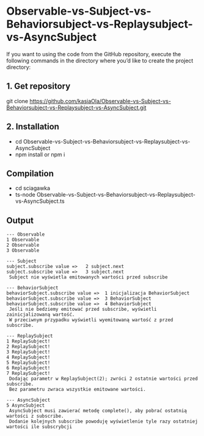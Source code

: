 # Observable-vs-Subject-vs-Behaviorsubject-vs-Replaysubject-vs-AsyncSubject 

If you want to using the code from the GitHub repository, execute the following commands in the directory where you’d like to create the project directory:

## 1. Get repository

git clone https://github.com/kasiaOla/Observable-vs-Subject-vs-Behaviorsubject-vs-Replaysubject-vs-AsyncSubject.git


## 2. Installation

- cd Observable-vs-Subject-vs-Behaviorsubject-vs-Replaysubject-vs-AsyncSubject
- npm install or npm i

## Compilation

- cd sciagawka
- ts-node Observable-vs-Subject-vs-Behaviorsubject-vs-Replaysubject-vs-AsyncSubject.ts

## Output
```
--- Observable
1 Observable
2 Observable
3 Observable

--- Subject
subject.subscribe value =>   2 subject.next
subject.subscribe value =>   3 subject.next
 Subject nie wyświetla emitowanych wartości przed subscribe

--- BehaviorSubject
behaviorSubject.subscribe value =>  1 inicjalizacja BehaviorSubject
behaviorSubject.subscribe value =>  3 BehaviorSubject
behaviorSubject.subscribe value =>  4 BehaviorSubject
 Jeśli nie bedziemy emitować przed subscribe, wyświetli zainicjalizowaną wartość.
 W przeciwnym przypadku wyświetli wyemitowaną wartość z przed subscribe.

--- ReplaySubject
1 ReplaySubject!
2 ReplaySubject!
3 ReplaySubject!
4 ReplaySubject!
5 ReplaySubject!
6 ReplaySubject!
7 ReplaySubject!
 Dodając parametr w ReplaySubject(2); zwróci 2 ostatnie wartości przed subscribe.
 Bez parametru zwraca wszystkie emitowane wartości.

--- AsyncSubject
5 AsyncSubject
 AsyncSubject musi zawierać metodę complete(), aby pobrać ostatnią wartości z subscribe.
 Dodanie kolejnych subscribe powoduję wyświetlenie tyle razy ostatniej wartości ile subscrybcji
 ```

